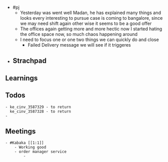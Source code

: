 - #pj
	- Yesterday was went well Madan, he has explained many things and looks every interesting to pursue  case is coming to bangalore, since we may need shift again other wise it seems to be a good offer
	- The offices again getting more and more hectic now I started hating the office space now, so much chaos happening around
	- I need to focus one or one two things we can quickly do and close
		- Failed Delivery message we will see if it triggeres
- ## Strachpad
## Learnings
## Todos
	- ke_cinv_3587329 - to return
	  ke_cinv_3587328 - to return
	-
## Meetings
	- #Kabaka [[1:1]]
		- Working good
		- order manager service
			-